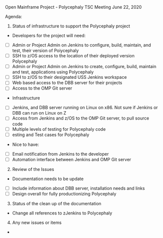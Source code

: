 Open Mainframe Project - Polycephaly TSC Meeting June 22, 2020

Agenda:

1. Status of infrastructure to support the Polycephaly project
-	Developers for the project will need:
- [ ] Admin or Project Admin on Jenkins to configure, build, maintain, and test, their version of Poiycephaly
- [ ] SSH to z/OS access to the location of their deployed version Polycephaly
- [ ] Admin or Project Admin on Jenkins to create, configure, build, maintain and test, applications using Polycephaly 
- [ ] SSH to z/OS to their designated USS Jenkins workspace
- [ ] Web based access to the DBB server for their projects
- [ ] Access to the OMP Git server
-	Infrastructure
- [ ] Jenkins, and DBB server running on Linux on x86. Not sure if Jenkins or DBB can run on Linux on Z
- [ ] Access from Jenkins and z/OS to the OMP Git server, to pull source code
- [ ] Multiple levels of testing for Polycephaly code
- [ ] esting and Test cases for Polycephaly
-	Nice to have:
- [ ] Email notification from Jenkins to the developer
- [ ] Automation interface between Jenkins and OMP Git server

2. Review of the Issues
- Documentation needs to be update
- [ ] Include information about DBB server, installation needs and links
- [ ] Design overall for fully productionizing Polycephaly

3. Status of the clean up of the documentation
- Change all references to zJenkins to Polycephaly

4. Any new issues or items 
- 

